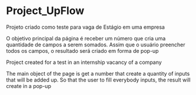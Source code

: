 # Project_UpFlow

Projeto criado como teste para vaga de Estágio em uma empresa

O objetivo principal da página é receber um número que cria uma quantidade de campos a serem somados. Assim que o usuário preencher todos os campos, o resultado será criado em forma de pop-up

<!-- Only to train the English, HEHEHE -->

Project created for a test in an internship vacancy of a company

The main object of the page is get a number that create a quantity of inputs that will be added up. So that the user to fill everybody inputs, the result will create in a pop-up
